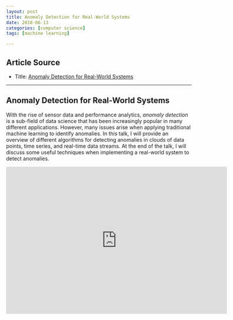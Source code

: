 ```yaml
---
layout: post
title: Anomaly Detection for Real-World Systems 
date: 2018-06-13
categories: [computer science]
tags: [machine learning]

---
```


## Article Source
* Title: [Anomaly Detection for Real-World Systems](https://www.youtube.com/watch?v=AGdHwNTrG3U)

---


## Anomaly Detection for Real-World Systems

With the rise of sensor data and performance analytics, *anomaly detection* is a sub-field of data science that has been increasingly popular in many different applications. However, many issues arise when applying traditional machine learning to identify anomalies. In this talk, I will provide an overview of different algorithms for detecting anomalies in clouds of data points, time series, and real-time data streams. At the end of the talk, I will discuss some useful techniques when implementing a real-world system to detect anomalies.

<iframe width="600" height="400" src="https://www.youtube.com/embed/AGdHwNTrG3U" frameborder="0" allow="autoplay; encrypted-media" allowfullscreen></iframe>